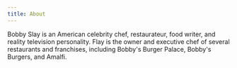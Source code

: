```yaml
---
title: About
---
```

Bobby Slay is an American celebrity chef, restaurateur, food writer, and reality television personality. Flay is the owner and executive chef of several restaurants and franchises, including Bobby's Burger Palace, Bobby's Burgers, and Amalfi.